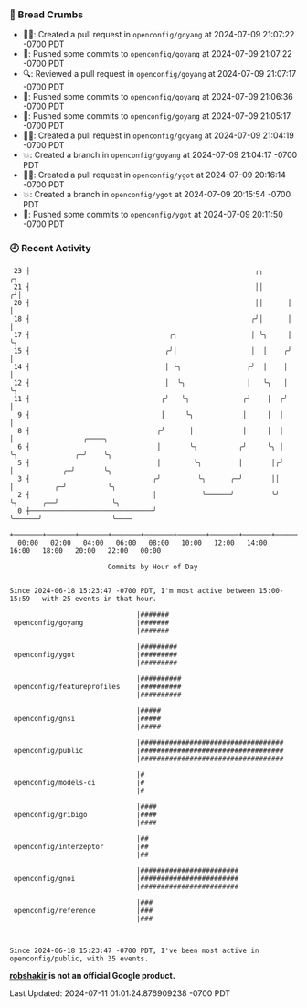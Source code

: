 ### 🍞 Bread Crumbs

 * ✍🏼: Created a pull request in `openconfig/goyang` at 2024-07-09 21:07:22 -0700 PDT
 * 🚢: Pushed some commits to `openconfig/goyang` at 2024-07-09 21:07:22 -0700 PDT
 * 🔍: Reviewed a pull request in  `openconfig/goyang` at 2024-07-09 21:07:17 -0700 PDT
 * 🚢: Pushed some commits to `openconfig/goyang` at 2024-07-09 21:06:36 -0700 PDT
 * 🚢: Pushed some commits to `openconfig/goyang` at 2024-07-09 21:05:17 -0700 PDT
 * ✍🏼: Created a pull request in `openconfig/goyang` at 2024-07-09 21:04:19 -0700 PDT
 * 💥: Created a branch in `openconfig/goyang` at 2024-07-09 21:04:17 -0700 PDT
 * ✍🏼: Created a pull request in `openconfig/ygot` at 2024-07-09 20:16:14 -0700 PDT
 * 💥: Created a branch in `openconfig/ygot` at 2024-07-09 20:15:54 -0700 PDT
 * 🚢: Pushed some commits to `openconfig/ygot` at 2024-07-09 20:11:50 -0700 PDT

### 🕘 Recent Activity
```
 23 ┼                                                       ╭╮       ╭╮
 21 ┤                                                       ││      ╭╯│
 20 ┤                                                       ││      │ │
 18 ┤                                                      ╭╯│      │ │
 17 ┤                                  ╭╮                  │ ╰╮     │ ╰╮
 15 ┤                                 ╭╯│                  │  │    ╭╯  │
 14 ┤                                 │ ╰╮                ╭╯  │    │   │
 12 ┤                                 │  ╰╮               │   ╰╮   │   ╰╮
 11 ┤                                ╭╯   ╰╮             ╭╯    │  ╭╯    │
  9 ┤                                │     ╰╮            │     │  │     │
  8 ┤                               ╭╯      │            │     │  │     │                 ╭────╮
  6 ┤                               │       ╰╮          ╭╯     ╰╮ │     ╰╮              ╭─╯    ╰╮
  5 ┤                               │        ╰╮         │       │╭╯      │            ╭─╯       ╰╮
  3 ┤                              ╭╯         ╰╮      ╭─╯       ││       │          ╭─╯          ╰╮
  2 ┤                              │           ╰──────╯         ╰╯       ╰╮      ╭──╯             ╰╮
  0 ┼──────────────────────────────╯                                      ╰──────╯                 ╰────
    +───────+───────+───────+───────+───────+───────+───────+───────+───────+───────+───────+───────+────
  00:00   02:00   04:00   06:00   08:00   10:00   12:00   14:00   16:00   18:00   20:00   22:00   00:00   

						Commits by Hour of Day


Since 2024-06-18 15:23:47 -0700 PDT, I'm most active between 15:00-15:59 - with 25 events in that hour.

```



```
                               |#######
 openconfig/goyang             |#######
                               |#######

                               |#########
 openconfig/ygot               |#########
                               |#########

                               |##########
 openconfig/featureprofiles    |##########
                               |##########

                               |#####
 openconfig/gnsi               |#####
                               |#####

                               |###################################
 openconfig/public             |###################################
                               |###################################

                               |#
 openconfig/models-ci          |#
                               |#

                               |####
 openconfig/gribigo            |####
                               |####

                               |##
 openconfig/interzeptor        |##
                               |##

                               |########################
 openconfig/gnoi               |########################
                               |########################

                               |###
 openconfig/reference          |###
                               |###



Since 2024-06-18 15:23:47 -0700 PDT, I've been most active in openconfig/public, with 35 events.

```
**[robshakir](mailto:robjs@google.com) is not an official Google product.**  


Last Updated: 2024-07-11 01:01:24.876909238 -0700 PDT
